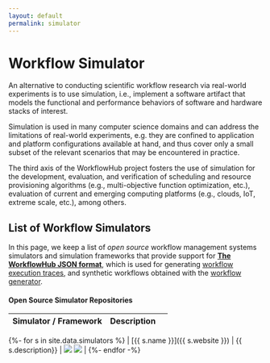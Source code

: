 ```yaml
---
layout: default
permalink: simulator
---
```


# Workflow Simulator

An alternative to conducting scientific workflow research via real-world 
experiments is to use simulation, i.e., implement a software artifact that 
models the functional and performance behaviors of software and hardware 
stacks of interest. 

Simulation is used in many computer science domains and can address the 
limitations of real-world experiments, e.g. they are confined to application 
and platform configurations available at hand, and thus cover only a small 
subset of the relevant scenarios that may be encountered in practice.

The third axis of the WorkflowHub project fosters the use of simulation for
the development, evaluation, and verification of scheduling and resource 
provisioning algorithms (e.g., multi-objective function optimization, etc.), 
evaluation of current and emerging computing platforms (e.g., clouds, IoT,
extreme scale, etc.), among others.
 

## List of Workflow Simulators

In this page, we keep a list of _open source_ workflow management systems 
simulators and simulation frameworks that provide support for 
**[The WorkflowHub JSON format](json.html)**,
which is used for generating [workflow execution traces](/traces), and 
synthetic workflows obtained with the [workflow generator](/generator).

#### Open Source Simulator Repositories

| Simulator / Framework | Description |  |
|---|---|---|
{%- for s in site.data.simulators %}
| [{{ s.name }}]({{ s.website }}) | {{ s.description}} | <img src="https://travis-ci.org/{{ s.travis }}"/> <img src="{{ s.release }}"/> |
{%- endfor -%}
